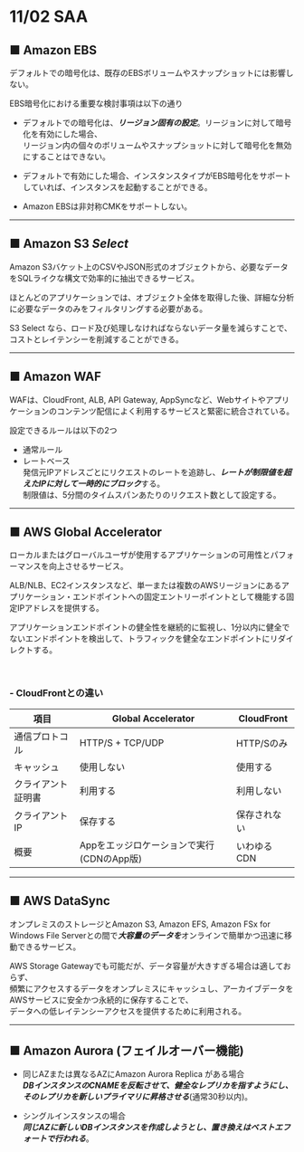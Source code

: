 # 11/02 SAA

## ■ Amazon EBS

デフォルトでの暗号化は、既存のEBSボリュームやスナップショットには影響しない。  

EBS暗号化における重要な検討事項は以下の通り

- デフォルトでの暗号化は、***リージョン固有の設定***。リージョンに対して暗号化を有効にした場合、  
  リージョン内の個々のボリュームやスナップショットに対して暗号化を無効にすることはできない。

- デフォルトで有効にした場合、インスタンスタイプがEBS暗号化をサポートしていれば、インスタンスを起動することができる。

- Amazon EBSは非対称CMKをサポートしない。

***

## ■ Amazon S3 *Select*

Amazon S3バケット上のCSVやJSON形式のオブジェクトから、必要なデータをSQLライクな構文で効率的に抽出できるサービス。

ほとんどのアプリケーションでは、オブジェクト全体を取得した後、詳細な分析に必要なデータのみをフィルタリングする必要がある。

S3 Select なら、ロード及び処理しなければならないデータ量を減らすことで、コストとレイテンシーを削減することができる。

***

## ■ Amazon WAF

WAFは、CloudFront, ALB, API Gateway, AppSyncなど、Webサイトやアプリケーションのコンテンツ配信によく利用するサービスと緊密に統合されている。

設定できるルールは以下の2つ

- 通常ルール
- レートベース  
  発信元IPアドレスごとにリクエストのレートを追跡し、***レートが制限値を超えたIPに対して一時的にブロック***する。  
  制限値は、5分間のタイムスパンあたりのリクエスト数として設定する。

***

## ■ AWS Global Accelerator

ローカルまたはグローバルユーザが使用するアプリケーションの可用性とパフォーマンスを向上させるサービス。

ALB/NLB、EC2インスタンスなど、単一または複数のAWSリージョンにあるアプリケーション・エンドポイントへの固定エントリーポイントとして機能する固定IPアドレスを提供する。

アプリケーションエンドポイントの健全性を継続的に監視し、1分以内に健全でないエンドポイントを検出して、トラフィックを健全なエンドポイントにリダイレクトする。

<br>

### - **CloudFrontとの違い**

|項目|Global Accelerator|CloudFront|
|----|------------------|----------|
|通信プロトコル|HTTP/S + TCP/UDP|HTTP/Sのみ|
|キャッシュ|使用しない|使用する|
|クライアント証明書|利用する|利用しない|
|クライアントIP|保存する|保存されない|
|概要|Appをエッジロケーションで実行(CDNのApp版)|いわゆるCDN|

***

## ■ AWS DataSync

オンプレミスのストレージとAmazon S3, Amazon EFS, Amazon FSx for Windows File Serverとの間で***大容量のデータを***オンラインで簡単かつ迅速に移動できるサービス。

AWS Storage Gatewayでも可能だが、データ容量が大きすぎる場合は適しておらず、  
頻繁にアクセスするデータをオンプレミスにキャッシュし、アーカイブデータをAWSサービスに安全かつ永続的に保存することで、  
データへの低レイテンシーアクセスを提供するために利用される。

***

## ■ Amazon Aurora (フェイルオーバー機能)

- 同じAZまたは異なるAZにAmazon Aurora Replica がある場合  
  ***DBインスタンスのCNAMEを反転させて、健全なレプリカを指すようにし、そのレプリカを新しいプライマリに昇格させる***(通常30秒以内)。

- シングルインスタンスの場合  
  ***同じAZに新しいDBインスタンスを作成しようとし、置き換えはベストエフォートで行われる***。
